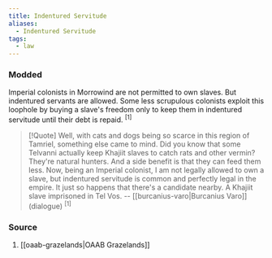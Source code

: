 ```yaml
---
title: Indentured Servitude
aliases:
  - Indentured Servitude
tags:
  - law
---
```

### Modded
Imperial colonists in Morrowind are not permitted to own slaves. But indentured servants are allowed. Some less scrupulous colonists exploit this loophole by buying a slave's freedom only to keep them in indentured servitude until their debt is repaid. <sup>[1]</sup>

> [!Quote]
> Well, with cats and dogs being so scarce in this region of Tamriel, something else came to mind. Did you know that some Telvanni actually keep Khajiit slaves to catch rats and other vermin? They're natural hunters. And a side benefit is that they can feed them less. Now, being an Imperial colonist, I am not legally allowed to own a slave, but indentured servitude is common and perfectly legal in the empire. It just so happens that there's a candidate nearby. A Khajiit slave imprisoned in Tel Vos.
> -- [[burcanius-varo|Burcanius Varo]] (dialogue) <sup>[1]</sup>
### Source
1. [[oaab-grazelands|OAAB Grazelands]]